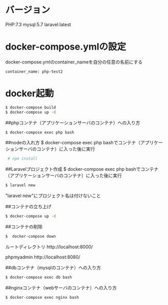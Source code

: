 
# バージョン
PHP:7.3
mysql:5.7
laravel:latest


# docker-compose.ymlの設定
docker-compose.ymlのcontainer_nameを自分の任意の名前にする

```
container_name: php-test2
```

# docker起動

``` bash
$ docker-compose build
$ docker-compose up -d
```

##phpコンテナ（アプリケーションサーバのコンテナ）への入り方

```bash
$ docker-compose exec php bash

```

##nodeの入れ方
$ docker-compose exec php bashでコンテナ（アプリケーションサーバのコンテナ）に入った後に実行

```bash
 # npm install
 ```



##Laravelプロジェクト作成
$ docker-compose exec php bashでコンテナ（アプリケーションサーバのコンテナ）に入った後に実行

```bash
$ laravel new 
```
"laravel new"にプロジェクト名は付けないこと


##コンテナの立ち上げ
```bash
$ docker-compose up -d
```

##コンテナの削除
```bash
$  docker-compose down
```

ルートディレクトリ
http://localhost:8000/

phpmyadmin
http://localhost:8080/

##dbコンテナ（mysqlのコンテナ）への入り方

```bash
$ docker-compose exec db bash
```

##nginxコンテナ（webサーバのコンテナ）への入り方

```bash
$ docker-compose exec nginx bash
```